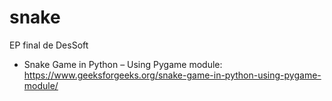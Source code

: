 # snake
EP final de DesSoft


- Snake Game in Python – Using Pygame module: https://www.geeksforgeeks.org/snake-game-in-python-using-pygame-module/

